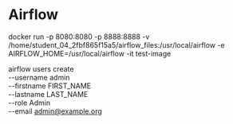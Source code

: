 # Airflow

docker run -p 8080:8080 -p 8888:8888 -v /home/student_04_2fbf865f15a5/airflow_files:/usr/local/airflow -e AIRFLOW_HOME=/usr/local/airflow -it test-image


airflow users create \
          --username admin \
          --firstname FIRST_NAME \
          --lastname LAST_NAME \
          --role Admin \
          --email admin@example.org
